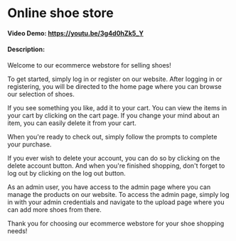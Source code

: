 # Online shoe store

#### Video Demo: https://youtu.be/3g4d0hZk5_Y

#### Description:

Welcome to our ecommerce webstore for selling shoes!

To get started, simply log in or register on our website. After logging in or registering, you will be directed to the home page where you can browse our selection of shoes.

If you see something you like, add it to your cart. You can view the items in your cart by clicking on the cart page. If you change your mind about an item, you can easily delete it from your cart.

When you're ready to check out, simply follow the prompts to complete your purchase.

If you ever wish to delete your account, you can do so by clicking on the delete account button. And when you're finished shopping, don't forget to log out by clicking on the log out button.

As an admin user, you have access to the admin page where you can manage the products on our website. To access the admin page, simply log in with your admin credentials and navigate to the upload page where you can add more shoes from there.

Thank you for choosing our ecommerce webstore for your shoe shopping needs!
